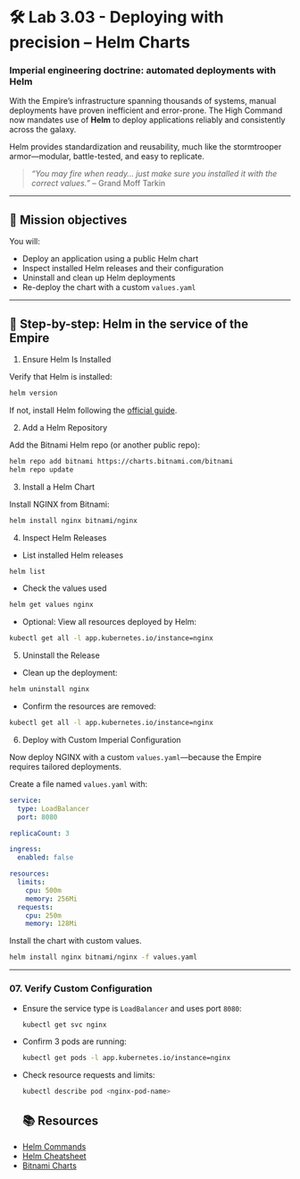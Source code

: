 # 🛠️ Lab 3.03 - Deploying with precision – Helm Charts

### **Imperial engineering doctrine: automated deployments with Helm**

With the Empire’s infrastructure spanning thousands of systems, manual deployments have proven inefficient and error-prone. The High Command now mandates use of **Helm** to deploy applications reliably and consistently across the galaxy.

Helm provides standardization and reusability, much like the stormtrooper armor—modular, battle-tested, and easy to replicate.

> _“You may fire when ready… just make sure you installed it with the correct values.”_ – Grand Moff Tarkin

---

## 🎯 Mission objectives

You will:

- Deploy an application using a public Helm chart
- Inspect installed Helm releases and their configuration
- Uninstall and clean up Helm deployments
- Re-deploy the chart with a custom `values.yaml`

---

## 🧭 Step-by-step: Helm in the service of the Empire

1.  Ensure Helm Is Installed

Verify that Helm is installed:

```bash
helm version
```

If not, install Helm following the [official guide](https://helm.sh/docs/intro/install/).

2.  Add a Helm Repository

Add the Bitnami Helm repo (or another public repo):

```bash
helm repo add bitnami https://charts.bitnami.com/bitnami
helm repo update
```

3.  Install a Helm Chart

Install NGINX from Bitnami:

```bash
helm install nginx bitnami/nginx
```

4.  Inspect Helm Releases

- List installed Helm releases

```bash
helm list
```

- Check the values used

```bash
helm get values nginx
```

- Optional: View all resources deployed by Helm:

```bash
kubectl get all -l app.kubernetes.io/instance=nginx
```

5.  Uninstall the Release

- Clean up the deployment:

```bash
helm uninstall nginx
```

- Confirm the resources are removed:

```bash
kubectl get all -l app.kubernetes.io/instance=nginx
```

6.  Deploy with Custom Imperial Configuration

Now deploy NGINX with a custom `values.yaml`—because the Empire requires tailored deployments.

Create a file named `values.yaml` with:

```yaml
service:
  type: LoadBalancer
  port: 8080

replicaCount: 3

ingress:
  enabled: false

resources:
  limits:
    cpu: 500m
    memory: 256Mi
  requests:
    cpu: 250m
    memory: 128Mi
```

Install the chart with custom values.

```bash
helm install nginx bitnami/nginx -f values.yaml
```

---

### 07. Verify Custom Configuration

- Ensure the service type is `LoadBalancer` and uses port `8080`:

  ```bash
  kubectl get svc nginx
  ```

- Confirm 3 pods are running:

  ```bash
  kubectl get pods -l app.kubernetes.io/instance=nginx
  ```

- Check resource requests and limits:

  ```bash
  kubectl describe pod <nginx-pod-name>
  ```

  ## 📚 Resources

* [Helm Commands](https://helm.sh/docs/helm/)
* [Helm Cheatsheet](https://helm.sh/docs/intro/cheatsheet/)
* [Bitnami Charts](https://charts.bitnami.com/)
